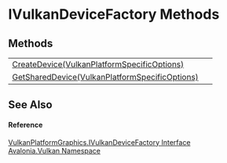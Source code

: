 # IVulkanDeviceFactory Methods




## Methods
<table>
<tr>
<td><a href="M_Avalonia_Vulkan_VulkanPlatformGraphics_IVulkanDeviceFactory_CreateDevice">CreateDevice(VulkanPlatformSpecificOptions)</a></td>
<td> </td>
</tr>
<tr>
<td><a href="M_Avalonia_Vulkan_VulkanPlatformGraphics_IVulkanDeviceFactory_GetSharedDevice">GetSharedDevice(VulkanPlatformSpecificOptions)</a></td>
<td> </td>
</tr>
</table>

## See Also


#### Reference
<a href="T_Avalonia_Vulkan_VulkanPlatformGraphics_IVulkanDeviceFactory">VulkanPlatformGraphics.IVulkanDeviceFactory Interface</a>  
<a href="N_Avalonia_Vulkan">Avalonia.Vulkan Namespace</a>  
